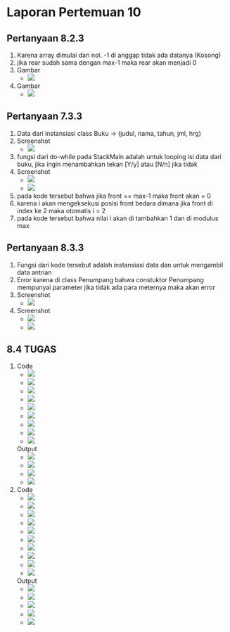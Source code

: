 # Laporan Pertemuan 10

## Pertanyaan 8.2.3
1. Karena array dimulai dari nol. -1 di anggap tidak ada datanya (Kosong)
2. jika rear sudah sama dengan max-1 maka rear akan menjadi 0
3. Gambar
    - <img src="./screenshots/p1.png">
3. Gambar
    - <img src="./screenshots/p2.png">

## Pertanyaan 7.3.3
1. Data dari instansiasi class Buku -> (judul, nama, tahun, jml, hrg)
2. Screenshot
    - <img src="./screenshots/p2.png">
3. fungsi dari do-while pada StackMain adalah untuk looping isi data dari buku, jika ingin menambahkan tekan [Y/y] atau [N/n] jika tidak
4. Screenshot
    - <img src="./screenshots/p3.png">
    - <img src="./screenshots/p4.png">
5. pada kode tersebut bahwa jika front == max-1 maka front akan = 0
6. karena i akan mengeksekusi posisi front bedara dimana jika front di index ke 2 maka otomatis i = 2
7. pada kode tersebut bahwa nilai i akan di tambahkan 1 dan di modulus max

## Pertanyaan 8.3.3
1. Fungsi dari kode tersebut adalah instansiasi data dan untuk mengambil data antrian
2. Error karena di class Penumpang bahwa constuktor Penumpang mempunyai parameter jika tidak ada para meternya maka akan error
3. Screenshot
    - <img src="./screenshots/p3.png">
4. Screenshot
    - <img src="./screenshots/p4.png">
    - <img src="./screenshots/p5.png">

## 8.4 TUGAS
1. Code
    * <img src="./screenshots/codeNo1.png">
    * <img src="./screenshots/codeNo1.2.png">
    * <img src="./screenshots/codeNo1.3.png">
    * <img src="./screenshots/codeNo1.4.png">
    * <img src="./screenshots/codeNo1.5.png">
    * <img src="./screenshots/codeNo1.6.png">
    * <img src="./screenshots/codeNo1.7.png">
    * <img src="./screenshots/codeNo1.8.png">
    * <img src="./screenshots/codeNo1.9.png">
   Output
    * <img src="./screenshots/outputNo1.png">
    * <img src="./screenshots/outputNo1.2.png">
    * <img src="./screenshots/outputNo1.3.png">
    * <img src="./screenshots/outputNo1.4.png">
2. Code
    * <img src="./screenshots/codeNo2.png">
    * <img src="./screenshots/codeNo2.2.png">
    * <img src="./screenshots/codeNo2.3.png">
    * <img src="./screenshots/codeNo2.4.png">
    * <img src="./screenshots/codeNo2.5.png">
    * <img src="./screenshots/codeNo2.6.png">
    * <img src="./screenshots/codeNo2.7.png">
    * <img src="./screenshots/codeNo2.8.png">
    * <img src="./screenshots/codeNo2.9.png">
    * <img src="./screenshots/codeNo2.10.png">
   Output
    * <img src="./screenshots/outputNo2.png">
    * <img src="./screenshots/outputNo2.2.png">
    * <img src="./screenshots/outputNo2.3.png">
    * <img src="./screenshots/outputNo2.4.png">
    * <img src="./screenshots/outputNo2.5.png">